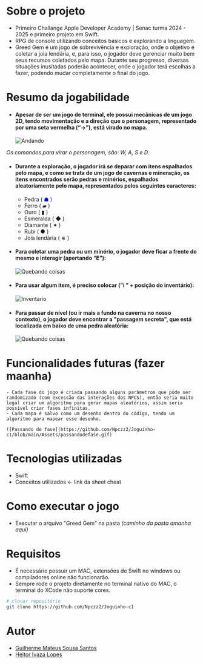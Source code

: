 # Sobre o projeto

- Primeiro Challange Apple Developer Academy | Senac turma 2024 - 2025 e primeiro projeto em Swift.
- RPG de console utilizando conceitos básicos e explorando a linguagem.
- Greed Gem é um jogo de sobrevivência e exploração, onde o objetivo é coletar a joia lendária, e, para isso, o jogador deve gerenciar muito bem seus recursos coletados pelo mapa. Durante seu progresso, diversas situações inusitadas poderão acontecer, onde o jogador terá escolhas a fazer, podendo mudar completamente o final do jogo.

# Resumo da jogabilidade

- #### Apesar de ser um jogo de terminal, ele possui mecânicas de um jogo 2D, tendo movimentação e a direção que o personagem, representado por uma seta vermelha (“→”), está virado no mapa.

    ![Andando](https://github.com/Npczz2/Joguinho-c1/blob/main/Assets/andando.gif) 

*Os comandos para virar o personagem, são: W, A, S e D.*

- #### Durante a exploração, o jogador irá se deparar com itens espalhados pelo mapa, e como se trata de um jogo de cavernas e mineração, os itens encontrados serão pedras e minérios, espalhados aleatoriamente pelo mapa, representados pelos seguintes caracteres:

    - Pedra ( <span style="color: blue;">☗</span> )
    - Ferro ( ▰ )
    - Ouro ( ▮ )
    - Esmeralda ( ◆ )
    - Diamante ( ✦ )
    - Rubi ( ● )
    - Joia lendária ( ⋇ )

- #### Para coletar uma pedra ou um minério, o jogador deve ficar a frente do mesmo e interagir (apertando “E”):

    ![Quebando coisas](https://github.com/Npczz2/Joguinho-c1/blob/main/Assets/quebandocoisas.gif) 

- #### Para usar algum item, é preciso colocar (”i ” + posição do inventário):

    ![Inventario](https://github.com/Npczz2/Joguinho-c1/blob/main/Assets/inventario.gif)

- #### Para passar de nível (ou ir mais a fundo na caverna no nosso contexto), o jogador deve encontrar a "passagem secreta", que está localizada em baixo de uma pedra aleatória:

    ![Quebando coisas](https://github.com/Npczz2/Joguinho-c1/blob/main/Assets/passandodefase.gif) 

# Funcionalidades futuras (fazer maanha)

    - Cada fase do jogo é criada passando alguns parâmetros que pode ser randomizado (com excessão das interações dos NPCS), então seria muito legal criar um algoritmo para gerar mapas aleatórios, assim seria possível criar fases infinitas.
    - Cada mapa é salvo como um desenho dentro do código, tendo um algoritmo para mapear esse desenho.
    
    ![Passando de fase](https://github.com/Npczz2/Joguinho-c1/blob/main/Assets/passandodefase.gif) 
  
# Tecnologias utilizadas
- Swift
- Conceitos utilizados <- link da sheet cheat

# Como executar o jogo

- Executar o arquivo "Greed Gem" na pasta *(caminho da pasta amanha aqui)*

# Requisitos

- É necessário possuir um MAC, extensões de Swift no windows ou compiladores online não funcionarão.
- Sempre rode o projeto diretamente no terminal nativo do MAC, o terminal do XCode não suporte cores.
  
```bash
# clonar repositório
git clone https://github.com/Npczz2/Joguinho-c1
```

# Autor

- [Guilherme Mateus Sousa Santos](https://github.com/Domiuau)
- [Heitor Ivaza Lopes](https://github.com/Npczz2)
